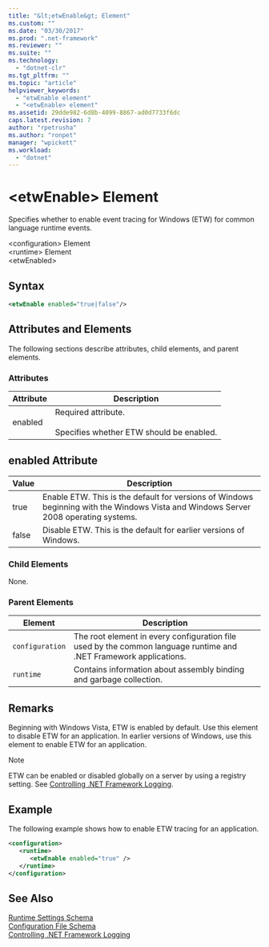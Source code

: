 ```yaml
---
title: "&lt;etwEnable&gt; Element"
ms.custom: ""
ms.date: "03/30/2017"
ms.prod: ".net-framework"
ms.reviewer: ""
ms.suite: ""
ms.technology: 
  - "dotnet-clr"
ms.tgt_pltfrm: ""
ms.topic: "article"
helpviewer_keywords: 
  - "etwEnable element"
  - "<etwEnable> element"
ms.assetid: 29dde982-6d8b-4099-8867-ad0d7733f6dc
caps.latest.revision: 7
author: "rpetrusha"
ms.author: "ronpet"
manager: "wpickett"
ms.workload: 
  - "dotnet"
---
```

# &lt;etwEnable&gt; Element
Specifies whether to enable event tracing for Windows (ETW) for common language runtime events.  
  
 \<configuration> Element  
\<runtime> Element  
\<etwEnabled>  
  
## Syntax  
  
```xml  
<etwEnable enabled="true|false"/>  
```  
  
## Attributes and Elements  
 The following sections describe attributes, child elements, and parent elements.  
  
### Attributes  
  
|Attribute|Description|  
|---------------|-----------------|  
|enabled|Required attribute.<br /><br /> Specifies whether ETW should be enabled.|  
  
## enabled Attribute  
  
|Value|Description|  
|-----------|-----------------|  
|true|Enable ETW. This is the default for versions of Windows beginning with the Windows Vista and Windows Server 2008 operating systems.|  
|false|Disable ETW. This is the default for earlier versions of Windows.|  
  
### Child Elements  
 None.  
  
### Parent Elements  
  
|Element|Description|  
|-------------|-----------------|  
|`configuration`|The root element in every configuration file used by the common language runtime and .NET Framework applications.|  
|`runtime`|Contains information about assembly binding and garbage collection.|  
  
## Remarks  
 Beginning with Windows Vista, ETW is enabled by default. Use this element to disable ETW for an application. In earlier versions of Windows, use this element to enable ETW for an application.  
  
> [!NOTE]
>  ETW can be enabled or disabled globally on a server by using a registry setting. See [Controlling .NET Framework Logging](../../../../../docs/framework/performance/controlling-logging.md).  
  
## Example  
 The following example shows how to enable ETW tracing for an application.  
  
```xml  
<configuration>  
   <runtime>  
      <etwEnable enabled="true" />  
   </runtime>  
</configuration>  
```  
  
## See Also  
 [Runtime Settings Schema](../../../../../docs/framework/configure-apps/file-schema/runtime/index.md)  
 [Configuration File Schema](../../../../../docs/framework/configure-apps/file-schema/index.md)  
 [Controlling .NET Framework Logging](../../../../../docs/framework/performance/controlling-logging.md)
